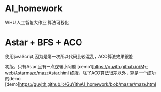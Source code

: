 # AI_homework
WHU 人工智能大作业  算法可视化
# Astar + BFS + ACO
使用javaScript,因为是第一次所以代码比较混乱，ACO算法效果很差

初版，只有Astar,且有一点逻辑小问题
[demo1]https://guyith.github.io/My-web/Astarmaze/mazeAstar.html
终版，除了ACO算法很差以外，算是一个成功的demo [demo]https://guyith.github.io/GuYith/AI_homework/blob/master/maze.html


